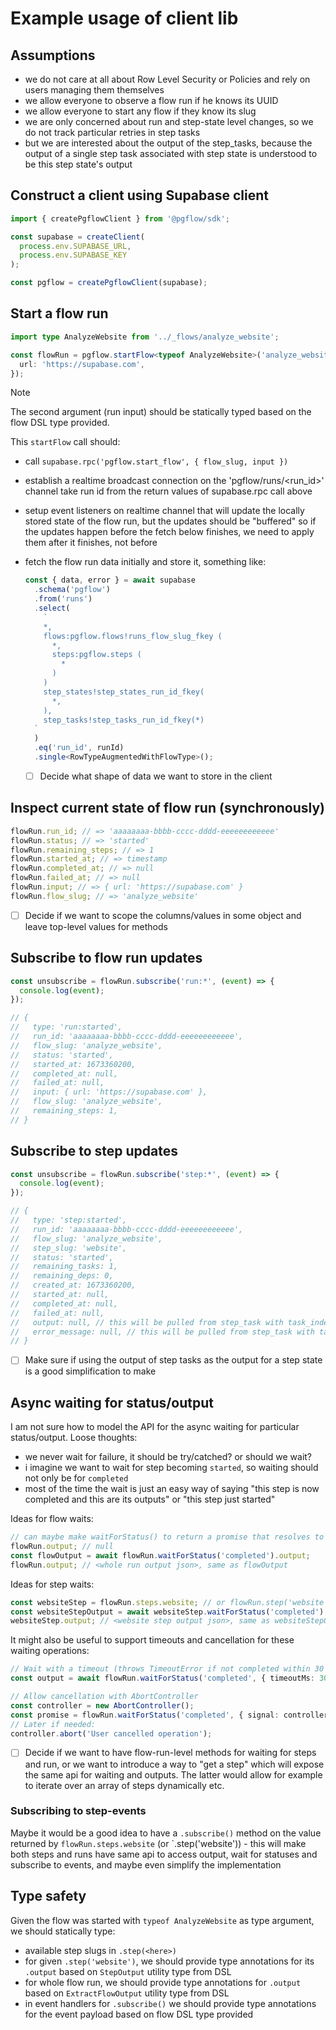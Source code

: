 # Example usage of client lib

## Assumptions

- we do not care at all about Row Level Security or Policies and rely on users managing them themselves
- we allow everyone to observe a flow run if he knows its UUID
- we allow everyone to start any flow if they know its slug
- we are only concerned about run and step-state level changes, so we do not track particular retries in step tasks
- but we are interested about the output of the step_tasks, because the output of a single step task associated with step state is understood to be this step state's output

## Construct a client using Supabase client

```ts
import { createPgflowClient } from '@pgflow/sdk';

const supabase = createClient(
  process.env.SUPABASE_URL,
  process.env.SUPABASE_KEY
);

const pgflow = createPgflowClient(supabase);
```

## Start a flow run

```ts
import type AnalyzeWebsite from '../_flows/analyze_website';

const flowRun = pgflow.startFlow<typeof AnalyzeWebsite>('analyze_website', {
  url: 'https://supabase.com',
});
```

> [!NOTE]
> The second argument (run input) should be statically typed based on the flow DSL type provided.

This `startFlow` call should:

- call `supabase.rpc('pgflow.start_flow', { flow_slug, input })`
- establish a realtime broadcast connection on the 'pgflow/runs/<run_id>' channel
  take run id from the return values of supabase.rpc call above
- setup event listeners on realtime channel that will update the locally stored state of the flow run,
  but the updates should be "buffered" so if the updates happen before the fetch below finishes, we need to apply them after it finishes, not before
- fetch the flow run data initially and store it, something like:

  ```ts
  const { data, error } = await supabase
    .schema('pgflow')
    .from('runs')
    .select(
      `
      *,
      flows:pgflow.flows!runs_flow_slug_fkey (
        *,
        steps:pgflow.steps (
          *
        )
      )
      step_states!step_states_run_id_fkey(
        *,
      ),
      step_tasks!step_tasks_run_id_fkey(*)
    `
    )
    .eq('run_id', runId)
    .single<RowTypeAugmentedWithFlowType>();
  ```

  - [ ] Decide what shape of data we want to store in the client

## Inspect current state of flow run (synchronously)

```ts
flowRun.run_id; // => 'aaaaaaaa-bbbb-cccc-dddd-eeeeeeeeeeee'
flowRun.status; // => 'started'
flowRun.remaining_steps; // => 1
flowRun.started_at; // => timestamp
flowRun.completed_at; // => null
flowRun.failed_at; // => null
flowRun.input; // => { url: 'https://supabase.com' }
flowRun.flow_slug; // => 'analyze_website'
```

- [ ] Decide if we want to scope the columns/values in some object and leave top-level values for methods

## Subscribe to flow run updates

```ts
const unsubscribe = flowRun.subscribe('run:*', (event) => {
  console.log(event);
});

// {
//   type: 'run:started',
//   run_id: 'aaaaaaaa-bbbb-cccc-dddd-eeeeeeeeeeee',
//   flow_slug: 'analyze_website',
//   status: 'started',
//   started_at: 1673360200,
//   completed_at: null,
//   failed_at: null,
//   input: { url: 'https://supabase.com' },
//   flow_slug: 'analyze_website',
//   remaining_steps: 1,
// }
```

## Subscribe to step updates

```ts
const unsubscribe = flowRun.subscribe('step:*', (event) => {
  console.log(event);
});

// {
//   type: 'step:started',
//   run_id: 'aaaaaaaa-bbbb-cccc-dddd-eeeeeeeeeeee',
//   flow_slug: 'analyze_website',
//   step_slug: 'website',
//   status: 'started',
//   remaining_tasks: 1,
//   remaining_deps: 0,
//   created_at: 1673360200,
//   started_at: null,
//   completed_at: null,
//   failed_at: null,
//   output: null, // this will be pulled from step_task with task_index = 0
//   error_message: null, // this will be pulled from step_task with task_index = 0
// }
```

- [ ] Make sure if using the output of step tasks as the output for a step state is a good simplification to make

## Async waiting for status/output

I am not sure how to model the API for the async waiting for particular status/output.
Loose thoughts:

- we never wait for failure, it should be try/catched? or should we wait?
- i imagine we want to wait for step becoming `started`, so waiting should not only be for `completed`
- most of the time the wait is just an easy way of saying "this step is now completed and this are its outputs" or "this step just started"

Ideas for flow waits:

```ts
// can maybe make waitForStatus() to return a promise that resolves to the new state of the run?
flowRun.output; // null
const flowOutput = await flowRun.waitForStatus('completed').output;
flowRun.output; // <whole run output json>, same as flowOutput
```

Ideas for step waits:

```ts
const websiteStep = flowRun.steps.website; // or flowRun.step('website');
const websiteStepOutput = await websiteStep.waitForStatus('completed').output;
websiteStep.output; // <website step output json>, same as websiteStepOutput
```

It might also be useful to support timeouts and cancellation for these waiting operations:

```ts
// Wait with a timeout (throws TimeoutError if not completed within 30 seconds)
const output = await flowRun.waitForStatus('completed', { timeoutMs: 30000 }).output;

// Allow cancellation with AbortController
const controller = new AbortController();
const promise = flowRun.waitForStatus('completed', { signal: controller.signal });
// Later if needed:
controller.abort('User cancelled operation');
```

- [ ] Decide if we want to have flow-run-level methods for waiting for steps and run, or we want to introduce a way to "get a step" which will expose the same api for waiting and outputs. The latter would allow for example to iterate over an array of steps dynamically etc.

### Subscribing to step-events

Maybe it would be a good idea to have a `.subscribe()` method on the value returned by `flowRun.steps.website` (or `.step('website')) - this will make both steps and runs have same api to access output, wait for statuses and subscribe to events, and maybe even simplify the implementation

## Type safety

Given the flow was started with `typeof AnalyzeWebsite` as type argument, we should
statically type:

- available step slugs in `.step(<here>)`
- for given `.step('website')`, we should provide type annotations for its `.output` based on `StepOutput` utility type from DSL
- for whole flow run, we should provide type annotations for `.output` based on `ExtractFlowOutput` utility type from DSL
- in event handlers for `.subscribe()` we should provide type annotations for the event payload based on flow DSL type provided
